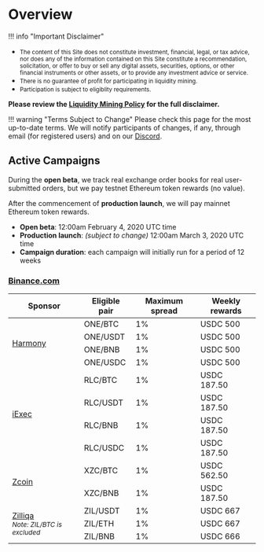 # Overview

!!! info "Important Disclaimer"
    <small><ul><li>The content of this Site does not constitute investment, financial, legal, or tax advice, nor does any of the information contained on this Site constitute a recommendation, solicitation, or offer to buy or sell any digital assets, securities, options, or other financial instruments or other assets, or to provide any investment advice or service.<li>There is no guarantee of profit for participating in liquidity mining.<li>Participation is subject to eligiblity requirements.</ul></small>
    **Please review the [Liquidity Mining Policy](https://hummingbot.io/liquidity-mining-policy/) for the full disclaimer.**

!!! warning "Terms Subject to Change"
    Please check this page for the most up-to-date terms.  We will notify participants of changes, if any, through email (for registered users) and on our [Discord](https://discord.hummingbot.io).

## Active Campaigns

During the **open beta**, we track real exchange order books for real user-submitted orders, but we pay testnet Ethereum token rewards (no value). 

After the commencement of **production launch**, we will pay mainnet Ethereum token rewards.

* **Open beta**: 12:00am February 4, 2020 UTC time
* **Production launch**: *(subject to change)* 12:00am March 3, 2020 UTC time
* **Campaign duration**: each campaign will initially run for a period of 12 weeks


### [Binance.com](https://binance.com)

<table>
  <thead>
    <th>Sponsor</th>
    <th>Eligible pair</th>
    <th>Maximum spread</th>
    <th>Weekly rewards</th>
  </thead>
  <tbody>
    <tr>
      <td rowspan="4"><a href="/liquidity-mining/campaigns/sponsors/#harmony">Harmony</a></td>
      <td>ONE/BTC</td>
      <td>1%</td>
      <td>USDC 500</td>
    </tr>
    <tr>
      <td>ONE/USDT</td>
      <td>1%</td>
      <td>USDC 500</td>
    </tr>
    <tr>
      <td>ONE/BNB</td>
      <td>1%</td>
      <td>USDC 500</td>
    </tr>
    <tr>
      <td>ONE/USDC</td>
      <td>1%</td>
      <td>USDC 500</td>
    </tr>
    <tr>
      <td rowspan="4"><a href="/liquidity-mining/campaigns/sponsors/#iexec">iExec</a></td>
      <td>RLC/BTC</td>
      <td>1%</td>
      <td>USDC 187.50</td>
    </tr>
    <tr>
      <td>RLC/USDT</td>
      <td>1%</td>
      <td>USDC 187.50</td>
    </tr>
    <tr>
      <td>RLC/BNB</td>
      <td>1%</td>
      <td>USDC 187.50</td>
    </tr>
    <tr>
      <td>RLC/USDC</td>
      <td>1%</td>
      <td>USDC 187.50</td>
    </tr>
    <tr>
      <td rowspan="2"><a href="/liquidity-mining/campaigns/sponsors/#zcoin">Zcoin</a></td>
      <td>XZC/BTC</td>
      <td>1%</td>
      <td>USDC 562.50</td>
    </tr>
    <tr>
      <td>XZC/BNB</td>
      <td>1%</td>
      <td>USDC 187.50</td>
    </tr>
    <tr>
      <td rowspan="3"><a href="/liquidity-mining/campaigns/sponsors/#zilliqa">Zilliqa</a><br><small><em>Note: ZIL/BTC is excluded</em><small></td>
      <td>ZIL/USDT</td>
      <td>1%</td>
      <td>USDC 667</td>
    </tr>
    <tr>
      <td>ZIL/ETH</td>
      <td>1%</td>
      <td>USDC 667</td>
    </tr>
    <tr>
      <td>ZIL/BNB</td>
      <td>1%</td>
      <td>USDC 666</td>
    </tr>
  </tbody>
</table>
